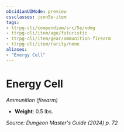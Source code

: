 ```yaml
---
obsidianUIMode: preview
cssclasses: json5e-item
tags:
- ttrpg-cli/compendium/src/5e/xdmg
- ttrpg-cli/item/age/futuristic
- ttrpg-cli/item/gear/ammunition-firearm
- ttrpg-cli/item/rarity/none
aliases: 
- "Energy Cell"
---
```

# Energy Cell
*Ammunition (firearm)*  

- **Weight**: 0.5 lbs.

*Source: Dungeon Master's Guide (2024) p. 72*